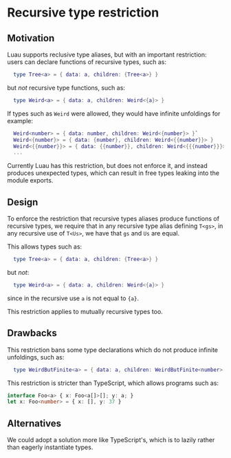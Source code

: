# Recursive type restriction

## Motivation

Luau supports reclusive type aliases, but with an important restriction:
users can declare functions of recursive types, such as:
```lua
  type Tree<a> = { data: a, children: {Tree<a>} }
```
but *not* recursive type functions, such as:
```lua
  type Weird<a> = { data: a, children: Weird<{a}> }
```
If types such as `Weird` were allowed, they would have infinite unfoldings for example:
```lua
  Weird<number> = { data: number, children: Weird<{number}> }`
  Weird<{number}> = { data: {number}, children: Weird<{{number}}> }
  Weird<{{number}}> = { data: {{number}}, children: Weird<{{{number}}}> }
  ...
```

Currently Luau has this restriction, but does not enforce it, and instead
produces unexpected types, which can result in free types leaking into
the module exports.

## Design

To enforce the restriction that recursive types aliases produce functions of
recursive types, we require that in any recursive type alias defining `T<gs>`,
in any recursive use of `T<Us>`, we have that `gs` and `Us` are equal.

This allows types such as:
```lua
  type Tree<a> = { data: a, children: {Tree<a>} }
```
but *not*:
```lua
  type Weird<a> = { data: a, children: Weird<{a}> }
```
since in the recursive use `a` is not equal to `{a}`.

This restriction applies to mutually recursive types too.

## Drawbacks

This restriction bans some type declarations which do not produce infinite unfoldings,
such as:
```lua
  type WeirdButFinite<a> = { data: a, children: WeirdButFinite<number> }
```
This restriction is stricter than TypeScript, which allows programs such as:
```typescript
interface Foo<a> { x: Foo<a[]>[]; y: a; }
let x: Foo<number> = { x: [], y: 37 }
```

## Alternatives

We could adopt a solution more like TypeScript's, which is to lazily rather than eagerly instantiate types.
